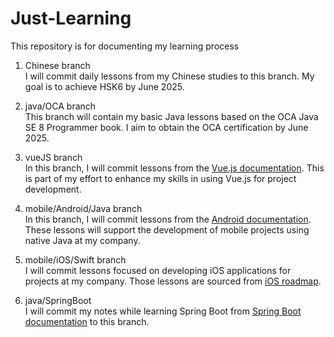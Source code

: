 # Just-Learning
This repository is for documenting my learning process

1. Chinese branch <br />
I will commit daily lessons from my Chinese studies to this branch. My goal is to achieve HSK6 by June 2025.

2. java/OCA branch <br />
This branch will contain my basic Java lessons based on the OCA Java SE 8 Programmer book. I aim to obtain the OCA certification by June 2025.

3. vueJS branch <br />
In this branch, I will commit lessons from the [Vue.js documentation](https://vuejs.org/guide/introduction.html). This is part of my effort to enhance my skills in using Vue.js for project development.

4. mobile/Android/Java branch <br />
In this branch, I will commit lessons from the [Android documentation](https://developer.android.com/courses/android-basics-compose/course). These lessons will support the development of mobile projects using native Java at my company.

5. mobile/iOS/Swift branch <br />
I will commit lessons focused on developing iOS applications for projects at my company. Those lessons are sourced from [iOS roadmap](https://roadmap.sh/ios).

6. java/SpringBoot <br />
I will commit my notes while learning Spring Boot from [Spring Boot documentation](https://spring.academy/paths) to this branch.
